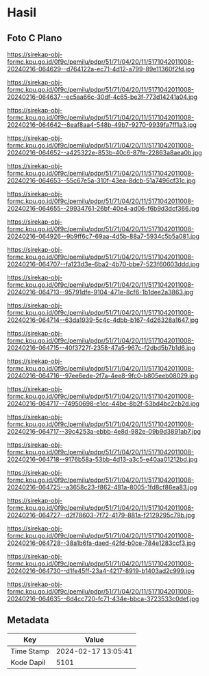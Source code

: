 # Hasil

## Foto C Plano

https://sirekap-obj-formc.kpu.go.id/0f9c/pemilu/pdpr/51/71/04/20/11/5171042011008-20240216-064629--d764122a-ec71-4d12-a799-89e11360f2fd.jpg

https://sirekap-obj-formc.kpu.go.id/0f9c/pemilu/pdpr/51/71/04/20/11/5171042011008-20240216-064637--ec5aa66c-30df-4c65-be3f-773d14241a04.jpg

https://sirekap-obj-formc.kpu.go.id/0f9c/pemilu/pdpr/51/71/04/20/11/5171042011008-20240216-064642--8eaf8aa4-548b-49b7-9270-9939fa7ff1a3.jpg

https://sirekap-obj-formc.kpu.go.id/0f9c/pemilu/pdpr/51/71/04/20/11/5171042011008-20240216-064652--a425322e-853b-40c6-87fe-22863a8aea0b.jpg

https://sirekap-obj-formc.kpu.go.id/0f9c/pemilu/pdpr/51/71/04/20/11/5171042011008-20240216-064653--55c67e5a-310f-43ea-8dcb-51a7496cf31c.jpg

https://sirekap-obj-formc.kpu.go.id/0f9c/pemilu/pdpr/51/71/04/20/11/5171042011008-20240216-064655--29934761-26bf-40e4-ad06-f6b9d3dcf366.jpg

https://sirekap-obj-formc.kpu.go.id/0f9c/pemilu/pdpr/51/71/04/20/11/5171042011008-20240216-064926--9b9ff6c7-69aa-4d5b-88a7-5934c5b5a081.jpg

https://sirekap-obj-formc.kpu.go.id/0f9c/pemilu/pdpr/51/71/04/20/11/5171042011008-20240216-064707--fa123d3e-6ba2-4b70-bbe7-523f60603ddd.jpg

https://sirekap-obj-formc.kpu.go.id/0f9c/pemilu/pdpr/51/71/04/20/11/5171042011008-20240216-064713--95791dfe-9104-471e-8cf6-1b1dee2a3863.jpg

https://sirekap-obj-formc.kpu.go.id/0f9c/pemilu/pdpr/51/71/04/20/11/5171042011008-20240216-064714--63da1939-5c4c-4dbb-b167-4d26328a1647.jpg

https://sirekap-obj-formc.kpu.go.id/0f9c/pemilu/pdpr/51/71/04/20/11/5171042011008-20240216-064715--40f3727f-2358-47a5-967c-f2dbd5b7b1d6.jpg

https://sirekap-obj-formc.kpu.go.id/0f9c/pemilu/pdpr/51/71/04/20/11/5171042011008-20240216-064716--97ee6ede-2f7a-4ee8-9fc0-b805eeb08029.jpg

https://sirekap-obj-formc.kpu.go.id/0f9c/pemilu/pdpr/51/71/04/20/11/5171042011008-20240216-064717--74950698-e1cc-44be-8b2f-53bd4bc2cb2d.jpg

https://sirekap-obj-formc.kpu.go.id/0f9c/pemilu/pdpr/51/71/04/20/11/5171042011008-20240216-064717--39c4253a-ebbb-4e8d-982e-09b9d3891ab7.jpg

https://sirekap-obj-formc.kpu.go.id/0f9c/pemilu/pdpr/51/71/04/20/11/5171042011008-20240216-064718--9176b58a-53bb-4d13-a3c5-e40aa01212bd.jpg

https://sirekap-obj-formc.kpu.go.id/0f9c/pemilu/pdpr/51/71/04/20/11/5171042011008-20240216-064725--a3658c23-f862-481a-8005-1fd8cf86ea83.jpg

https://sirekap-obj-formc.kpu.go.id/0f9c/pemilu/pdpr/51/71/04/20/11/5171042011008-20240216-064727--d2f78603-7f72-4179-881a-f2129295c79b.jpg

https://sirekap-obj-formc.kpu.go.id/0f9c/pemilu/pdpr/51/71/04/20/11/5171042011008-20240216-064728--38a1b6fa-daed-42fd-b0ce-784e1283ccf3.jpg

https://sirekap-obj-formc.kpu.go.id/0f9c/pemilu/pdpr/51/71/04/20/11/5171042011008-20240216-064730--d1fe45ff-23a4-4217-8919-b1403ad2c999.jpg

https://sirekap-obj-formc.kpu.go.id/0f9c/pemilu/pdpr/51/71/04/20/11/5171042011008-20240216-064635--6d4cc720-fc71-434e-bbca-3723533c0def.jpg


## Metadata

| Key        | Value               |
| ---------- | ------------------- |
| Time Stamp | 2024-02-17 13:05:41 |
| Kode Dapil | 5101                |



